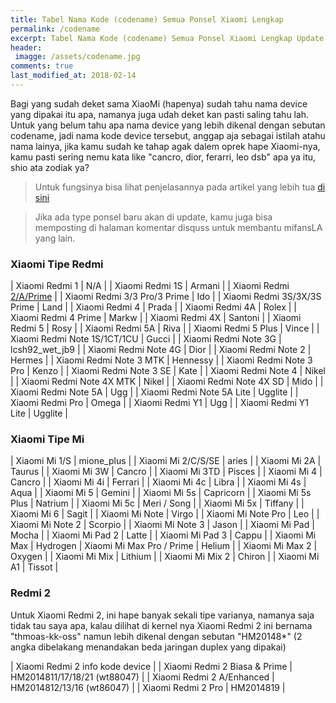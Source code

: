 ```yaml
---
title: Tabel Nama Kode (codename) Semua Ponsel Xiaomi Lengkap
permalink: /codename
excerpt: Tabel Nama Kode (codename) Semua Ponsel Xiaomi Lengkap Update 2018
header:
 imagge: /assets/codename.jpg
comments: true
last_modified_at: 2018-02-14
---
```

Bagi yang sudah deket sama XiaoMi (hapenya) sudah tahu nama device yang dipakai itu apa, namanya juga udah deket kan pasti saling tahu lah. Untuk yang belum tahu apa nama device yang lebih dikenal dengan sebutan codename, jadi nama kode device tersebut, anggap aja sebagai istilah atahu nama lainya, jika kamu sudah ke tahap agak dalem oprek hape Xiaomi-nya, kamu pasti sering nemu kata like "cancro, dior, ferarri, leo dsb" apa ya itu, shio ata zodiak ya?

> Untuk fungsinya bisa lihat penjelasannya pada artikel yang lebih tua [di sini](https://www.knoacc.org/2017/07/kenali-pahami-fungsi-daftar-codename-xiaomi.html)

> Jika ada type ponsel baru akan di update, kamu juga bisa memposting di halaman komentar disquss untuk membantu mifansLA yang lain.

### Xiaomi Tipe Redmi

| Xiaomi Redmi 1 | N/A |
| Xiaomi Redmi 1S | Armani |
| Xiaomi Redmi [2/A/Prime](#redmi-2) | 
| Xiaomi Redmi 3/3 Pro/3 Prime | Ido |
| Xiaomi Redmi 3S/3X/3S Prime | Land |
| Xiaomi Redmi 4 | Prada |
| Xiaomi Redmi 4A | Rolex |
| Xiaomi Redmi 4 Prime | Markw |
| Xiaomi Redmi 4X | Santoni |
| Xiaomi Redmi 5 | Rosy |
| Xiaomi Redmi 5A | Riva |
| Xiaomi Redmi 5 Plus | Vince |
| Xiaomi Redmi Note 1S/1CT/1CU | Gucci |
| Xiaomi Redmi Note 3G | lcsh92_wet_jb9 |
| Xiaomi Redmi Note 4G | Dior |
| Xiaomi Redmi Note 2 | Hermes |
| Xiaomi Redmi Note 3 MTK | Hennessy |
| Xiaomi Redmi Note 3 Pro | Kenzo |
| Xiaomi Redmi Note 3 SE | Kate |
| Xiaomi Redmi Note 4 | Nikel |
| Xiaomi Redmi Note 4X MTK | Nikel |
| Xiaomi Redmi Note 4X SD | Mido |
| Xiaomi Redmi Note 5A | Ugg |
| Xiaomi Redmi Note 5A Lite | Ugglite |
| Xiaomi Redmi Pro | Omega |
| Xiaomi Redmi Y1 | Ugg |
| Xiaomi Redmi Y1 Lite | Ugglite |

### Xiaomi Tipe Mi

| Xiaomi Mi 1/S | mione_plus |
| Xiaomi Mi 2/C/S/SE | aries |
| Xiaomi Mi 2A | Taurus |
| Xiaomi Mi 3W | Cancro |
| Xiaomi Mi 3TD | Pisces |
| Xiaomi Mi 4 | Cancro |
| Xiaomi Mi 4i | Ferrari |
| Xiaomi Mi 4c | Libra |
| Xiaomi Mi 4s | Aqua |
| Xiaomi Mi 5 | Gemini |
| Xiaomi Mi 5s | Capricorn |
| Xiaomi Mi 5s Plus | Natrium |
| Xiaomi Mi 5c | Meri / Song |
| Xiaomi Mi 5x | Tiffany |
| Xiaomi Mi 6 | Sagit |
| Xiaomi Mi Note | Virgo |
| Xiaomi Mi Note Pro | Leo |
| Xiaomi Mi Note 2 | Scorpio |
| Xiaomi Mi Note 3 | Jason |
| Xiaomi Mi Pad | Mocha |
| Xiaomi Mi Pad 2 | Latte |
| Xiaomi Mi Pad 3 | Cappu |
| Xiaomi Mi Max | Hydrogen
| Xiaomi Mi Max Pro / Prime | Helium |
| Xiaomi Mi Max 2 | Oxygen |
| Xiaomi Mi Mix | Lithium |
| Xiaomi Mi Mix 2 | Chiron |
| Xiaomi Mi A1 | Tissot |

### Redmi 2

Untuk Xiaomi Redmi 2, ini hape banyak sekali tipe varianya, namanya saja tidak tau saya apa, kalau dilihat di kernel nya Xiaomi Redmi 2 ini bernama "thmoas-kk-oss" namun lebih dikenal dengan sebutan "HM20148*" (2 angka dibelakang menandakan beda jaringan duplex yang dipakai)

| Xiaomi Redmi 2 info kode device |
| Xiaomi Redmi 2 Biasa & Prime | HM2014811/17/18/21 (wt88047) |
| Xiaomi Redmi 2 A/Enhanced | HM2014812/13/16 (wt86047) |
| Xiaomi Redmi 2 Pro | HM2014819 |